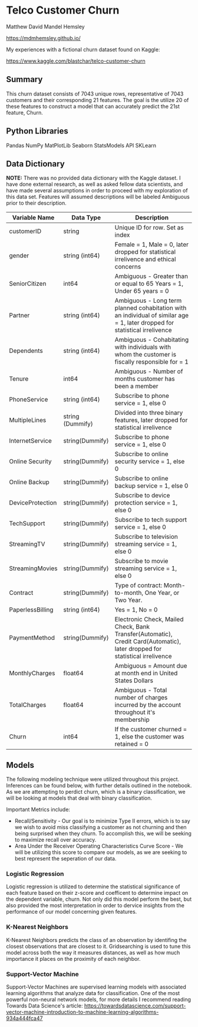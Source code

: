 # Telco Customer Churn
Matthew David Mandel Hemsley

https://mdmhemsley.github.io/

My experiences with a fictional churn dataset found on Kaggle:

https://www.kaggle.com/blastchar/telco-customer-churn

## Summary
This churn dataset consists of 7043 unique rows, representative of 7043 customers and their corresponding 21 features. The goal is the utilize 20 of these features to construct a model that can accurately predict the 21st feature, Churn.

## Python Libraries
Pandas
NumPy
MatPlotLib
Seaborn
StatsModels API
SKLearn

## Data Dictionary
**NOTE:** There was no provided data dictionary with the Kaggle dataset. I have done external research, as well as asked fellow data scientists, and have made several assumptions in order to proceed with my exploration of this data set. Features will assumed descriptions will be labeled Ambiguous prior to their description.


| Variable Name | Data Type | Description |
|---------------|-----------|-------------|
| customerID    | string | Unique ID for row. Set as index |
| gender        | string (int64) | Female = 1, Male = 0, later dropped for statistical irrelivence and ethical concerns |
| SeniorCitizen | int64 | Ambiguous - Greater than or equal to 65 Years  = 1, Under 65 years = 0 |
| Partner | string (int64) | Ambiguous - Long term planned cohabitation with an individual of similar age = 1, later dropped for statistical irrelivence |
| Dependents | string (int64) | Ambiguous - Cohabitating with individuals with whom the customer is fiscally responsible for = 1 |
| Tenure | int64 | Ambiguous - Number of months customer has been a member |
| PhoneService | string (int64) | Subscribe to phone service = 1, else 0 |
| MultipleLines | string (Dummify) | Divided into three binary features, later dropped for statistical irrelivence |
| InternetService | string(Dummify) | Subscribe to phone service = 1, else 0 |
| Online Security | string(Dummify) |Subscribe to online security service = 1, else 0 |
| Online Backup | string(Dummify) | Subscribe to online backup service = 1, else 0 |
| DeviceProtection | string(Dummify) | Subscribe to device protection service = 1, else 0 |
| TechSupport | string(Dummify) | Subscribe to tech support service = 1, else 0 |
| StreamingTV | string(Dummify) | Subscribe to television streaming service = 1, else 0 |
| StreamingMovies | string(Dummify) | Subscribe to movie streaming service = 1, else 0 |
| Contract | string(Dummify) | Type of contract: Month-to-month, One Year, or Two Year. |
| PaperlessBilling | string (int64) | Yes = 1, No = 0 |
| PaymentMethod | string(Dummify) | Electronic Check, Mailed Check, Bank Transfer(Automatic), Credit Card(Automatic), later dropped for statistical irrelivence |
| MonthlyCharges | float64 | Ambiguous = Amount due at month end in United States Dollars |
| TotalCharges | float64 | Ambiguous - Total number of charges incurred by the account throughout it's membership |
| Churn | int64 | If the customer churned = 1, else the customer was retained = 0 |

## Models
The following modeling technique were utilized throughout this project. Inferences can be found below, with further details outlined in the notebook. As we are attempting to perdict churn, which is a binary classification, we will be looking at models that deal with binary classification. 

 Important Metrics include: 
<ul>
  <li>Recall/Sensitivity - Our goal is to minimize Type II errors, which is to say we wish to avoid miss classifying a customer as not churning and then being surprised when they churn. To accomplish this, we will be seeking to maximize recall over accuracy.</li>
  <li>Area Under the Receiver Operating Characteristics Curve Score - We will be utilizing this score to compare our models, as we are seeking to best represent the seperation of our data.</li></ul>

### Logistic Regression
 Logistic regression is utilized to determine the statistical significance of each feature based on their z-score and coefficent to determine impact on the dependent variable, churn. Not only did this model perform the best, but also provided the most interpretation in order to dervice insights from the performance of our model concerning given features.

### K-Nearest Neighbors
K-Nearest Neighbors predicts the class of an observation by identifing the closest observations that are closest to it. Gridsearching is used to tune this model across both the way it measures distances, as well as how much importance it places on the proximity of each neighbor.


### Support-Vector Machine
Support-Vector Machines are supervised learning models with associated learning algorithms that analyze data for classification. One of the most powerful non-neural network models, for more details I recommend reading Towards Data Science's article: https://towardsdatascience.com/support-vector-machine-introduction-to-machine-learning-algorithms-934a444fca47
